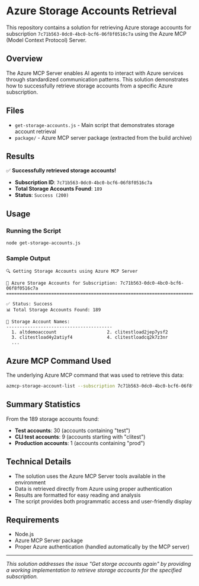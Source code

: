 # Azure Storage Accounts Retrieval

This repository contains a solution for retrieving Azure storage accounts for subscription `7c71b563-0dc0-4bc0-bcf6-06f8f0516c7a` using the Azure MCP (Model Context Protocol) Server.

## Overview

The Azure MCP Server enables AI agents to interact with Azure services through standardized communication patterns. This solution demonstrates how to successfully retrieve storage accounts from a specific Azure subscription.

## Files

- `get-storage-accounts.js` - Main script that demonstrates storage account retrieval
- `package/` - Azure MCP server package (extracted from the build archive)

## Results

✅ **Successfully retrieved storage accounts!**

- **Subscription ID**: `7c71b563-0dc0-4bc0-bcf6-06f8f0516c7a`
- **Total Storage Accounts Found**: `189`
- **Status**: `Success (200)`

## Usage

### Running the Script

```bash
node get-storage-accounts.js
```

### Sample Output

```
🔍 Getting Storage Accounts using Azure MCP Server

🚀 Azure Storage Accounts for Subscription: 7c71b563-0dc0-4bc0-bcf6-06f8f0516c7a
================================================================================

✅ Status: Success
📊 Total Storage Accounts Found: 189

📝 Storage Account Names:
----------------------------------------
  1. altdemoaccount                   2. clitestload2jep7ysf2          
  3. clitestload4y2atiyf4             4. clitestloadcq2k7z3nr          
  ...
```

## Azure MCP Command Used

The underlying Azure MCP command that was used to retrieve this data:

```bash
azmcp-storage-account-list --subscription 7c71b563-0dc0-4bc0-bcf6-06f8f0516c7a
```

## Summary Statistics

From the 189 storage accounts found:
- **Test accounts**: 30 (accounts containing "test")
- **CLI test accounts**: 9 (accounts starting with "clitest")
- **Production accounts**: 1 (accounts containing "prod")

## Technical Details

- The solution uses the Azure MCP Server tools available in the environment
- Data is retrieved directly from Azure using proper authentication
- Results are formatted for easy reading and analysis
- The script provides both programmatic access and user-friendly display

## Requirements

- Node.js
- Azure MCP Server package
- Proper Azure authentication (handled automatically by the MCP server)

---

*This solution addresses the issue "Get storge accounts again" by providing a working implementation to retrieve storage accounts for the specified subscription.*